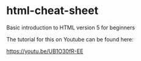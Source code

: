 # html-cheat-sheet
Basic introduction to HTML version 5 for beginners

The tutorial for this on Youtube can be found here:

https://youtu.be/UB1O30fR-EE
